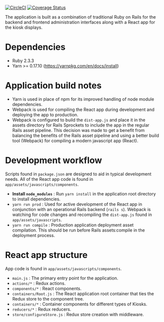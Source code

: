 [![CircleCI](https://circleci.com/gh/osulp/kiosks.svg?style=svg)](https://circleci.com/gh/osulp/kiosks)
[![Coverage Status](https://coveralls.io/repos/github/osulp/kiosks/badge.svg?branch=master)](https://coveralls.io/github/osulp/kiosks?branch=master)

The application is built as a combination of traditional Ruby on Rails for the backend and frontend administration interfaces along with a React app for the kiosk displays.

# Dependencies
- Ruby 2.3.3
- Yarn >= 0.17.10 (https://yarnpkg.com/en/docs/install)

# Application build notes
- Yarn is used in place of npm for its improved handling of node module dependencies. 
- Webpack is used for compiling the React app during development and deploying the app to production. 
- Webpack is configured to build the `dist-app.js` and place it in the assets directory for Rails Sprockets to include the app in the regular Rails asset pipeline. This decision was made to get a benefit from balancing the benefits of the Rails asset pipeline and using a better build tool (Webpack) for compiling a modern javascript app (React).

# Development workflow
Scripts found in `package.json` are designed to aid in typical development needs. All of the React app code is found in `app/assets/javascripts/components`. 
- **Install `node_modules`** : Run `yarn install` in the application root directory to install dependencies.
- `yarn run prod` : Used for active development of the React app in conjunction with an operational Rails backend (`rails s`). Webpack is watching for code changes and recompiling the `dist-app.js` found in `app/assets/javascripts`.
- `yarn run compile` : Production application deployment asset compilation. This should be run before Rails assets:compile in the deployment process.

# React app structure
App code is found in `app/assets/javascripts/components`.

- `main.js` : The primary entry point for the application.
- `actions/*` : Redux actions.
- `components/*` : React components. 
- `containers/Root.js` : The React application root container that ties the Redux store to the component tree.
- `containers/*` : Container components for different types of Kiosks.
- `reducers/*` : Redux reducers.
- `store/configureStore.js` : Redux store creation with middleware.
